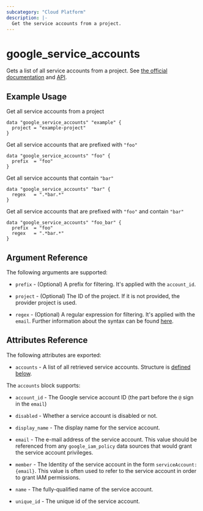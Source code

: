 ```yaml
---
subcategory: "Cloud Platform"
description: |-
  Get the service accounts from a project.
---
```



# google_service_accounts

Gets a list of all service accounts from a project.
See [the official documentation](https://cloud.google.com/iam/docs/service-account-overview)
and [API](https://cloud.google.com/iam/docs/reference/rest/v1/projects.serviceAccounts).

## Example Usage

Get all service accounts from a project

```hcl
data "google_service_accounts" "example" {
  project = "example-project"
}
```

Get all service accounts that are prefixed with `"foo"`

```hcl
data "google_service_accounts" "foo" {
  prefix  = "foo"
}
```

Get all service accounts that contain `"bar"`

```hcl
data "google_service_accounts" "bar" {
  regex   = ".*bar.*"
}
```

Get all service accounts that are prefixed with `"foo"` and contain `"bar"`

```hcl
data "google_service_accounts" "foo_bar" {
  prefix  = "foo"
  regex   = ".*bar.*"
}
```

## Argument Reference

The following arguments are supported:

* `prefix` - (Optional) A prefix for filtering. It's applied with the `account_id`.

* `project` - (Optional) The ID of the project. If it is not provided, the provider project is used.

* `regex` - (Optional) A regular expression for filtering. It's applied with the `email`. Further information about the syntax can be found [here](https://github.com/google/re2/wiki/Syntax).

## Attributes Reference

The following attributes are exported:

* `accounts` - A list of all retrieved service accounts. Structure is [defined below](#nested_accounts).

<a name="nested_accounts"></a>The `accounts` block supports:

* `account_id` - The Google service account ID (the part before the `@` sign in the `email`)

* `disabled` - Whether a service account is disabled or not.

* `display_name` - The display name for the service account.

* `email` - The e-mail address of the service account. This value
    should be referenced from any `google_iam_policy` data sources
    that would grant the service account privileges.

* `member` - The Identity of the service account in the form `serviceAccount:{email}`. This value is often used to refer to the service account in order to grant IAM permissions.

* `name` - The fully-qualified name of the service account.

* `unique_id` - The unique id of the service account.
